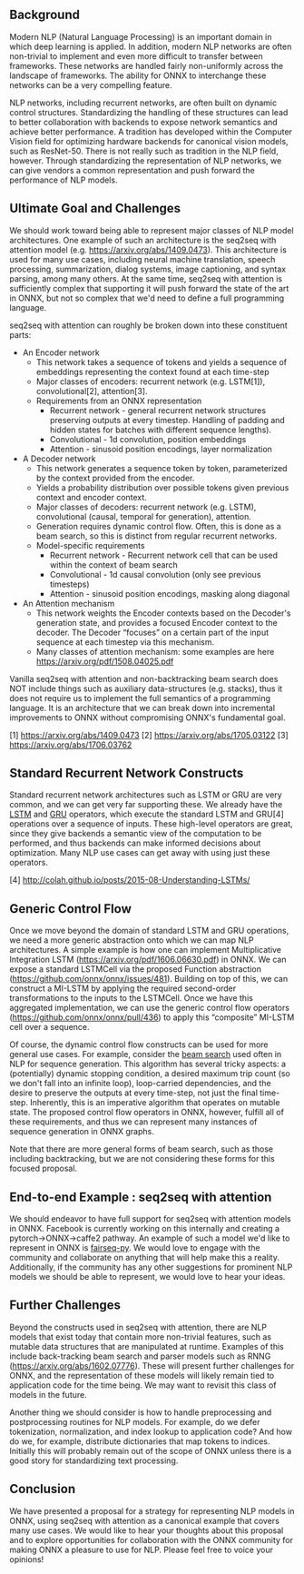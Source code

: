 <!--- SPDX-License-Identifier: Apache-2.0 -->

## Background

Modern NLP (Natural Language Processing) is an important domain in which deep learning is applied. In addition, modern NLP networks are often non-trivial to implement and even more difficult to transfer between frameworks. These networks are handled fairly non-uniformly across the landscape of frameworks. The ability for ONNX to interchange these networks can be a very compelling feature.

NLP networks, including recurrent networks, are often built on dynamic control structures. Standardizing the handling of these structures can lead to better collaboration with backends to expose network semantics and achieve better performance. A tradition has developed within the Computer Vision field for optimizing hardware backends for canonical vision models, such as ResNet-50. There is not really such as tradition in the NLP field, however. Through standardizing the representation of NLP networks, we can give vendors a common representation and push forward the performance of NLP models.

## Ultimate Goal and Challenges

We should work toward being able to represent major classes of NLP model architectures. One example of such an architecture is the seq2seq with attention model (e.g. https://arxiv.org/abs/1409.0473). This architecture is used for many use cases, including neural machine translation, speech processing, summarization, dialog systems, image captioning, and syntax parsing, among many others. At the same time, seq2seq with attention is sufficiently complex that supporting it will push forward the state of the art in ONNX, but not so complex that we'd need to define a full programming language.

seq2seq with attention can roughly be broken down into these constituent parts:

* An Encoder network
    * This network takes a sequence of tokens and yields a sequence of embeddings representing the context found at each time-step
    * Major classes of encoders: recurrent network (e.g. LSTM[1]), convolutional[2], attention[3].
    * Requirements from an ONNX representation
        * Recurrent network - general recurrent network structures preserving outputs at every timestep. Handling of padding and hidden states for batches with different sequence lengths).
        * Convolutional - 1d convolution, position embeddings
        * Attention - sinusoid position encodings, layer normalization
* A Decoder network
    * This network generates a sequence token by token, parameterized by the context provided from the encoder.
    * Yields a probability distribution over possible tokens given previous context and encoder context.
    * Major classes of decoders: recurrent network (e.g. LSTM), convolutional (causal, temporal for generation), attention.
    * Generation requires dynamic control flow. Often, this is done as a beam search, so this is distinct from regular recurrent networks.
    * Model-specific requirements
        * Recurrent network - Recurrent network cell that can be used within the context of beam search
        * Convolutional - 1d causal convolution (only see previous timesteps)
        * Attention - sinusoid position encodings, masking along diagonal
* An Attention mechanism
    * This network weights the Encoder contexts based on the Decoder's generation state, and provides a focused Encoder context to the decoder. The Decoder “focuses” on a certain part of the input sequence at each timestep via this mechanism.
    * Many classes of attention mechanism: some examples are here https://arxiv.org/pdf/1508.04025.pdf


Vanilla seq2seq with attention and non-backtracking beam search does NOT include things such as auxiliary data-structures (e.g. stacks), thus it does not require us to implement the full semantics of a programming language. It is an architecture that we can break down into incremental improvements to ONNX without compromising ONNX's fundamental goal.

[1] https://arxiv.org/abs/1409.0473
[2] https://arxiv.org/abs/1705.03122
[3] https://arxiv.org/abs/1706.03762

## Standard Recurrent Network Constructs

Standard recurrent network architectures such as LSTM or GRU are very common, and we can get very far supporting these. We already have the [LSTM](/docs/Operators.md#LSTM) and [GRU](/docs/Operators.md#GRU) operators, which execute the standard LSTM and GRU[4] operations over a sequence of inputs. These high-level operators are great, since they give backends a semantic view of the computation to be performed, and thus backends can make informed decisions about optimization. Many NLP use cases can get away with using just these operators.

[4] http://colah.github.io/posts/2015-08-Understanding-LSTMs/

## Generic Control Flow

Once we move beyond the domain of standard LSTM and GRU operations, we need a more generic abstraction onto which we can map NLP architectures. A simple example is how one can implement Multiplicative Integration LSTM (https://arxiv.org/pdf/1606.06630.pdf) in ONNX. We can expose a standard LSTMCell via the proposed Function abstraction (https://github.com/onnx/onnx/issues/481). Building on top of this, we can construct a MI-LSTM by applying the required second-order transformations to the inputs to the LSTMCell. Once we have this aggregated implementation, we can use the generic control flow operators (https://github.com/onnx/onnx/pull/436) to apply this “composite” MI-LSTM cell over a sequence.

Of course, the dynamic control flow constructs can be used for more general use cases. For example, consider the [beam search](https://en.wikipedia.org/wiki/Beam_search) used often in NLP for sequence generation. This algorithm has several tricky aspects: a (potentially) dynamic stopping condition, a desired maximum trip count (so we don't fall into an infinite loop), loop-carried dependencies, and the desire to preserve the outputs at every time-step, not just the final time-step. Inherently, this is an imperative algorithm that operates on mutable state. The proposed control flow operators in ONNX, however, fulfill all of these requirements, and thus we can represent many instances of sequence generation in ONNX graphs.

Note that there are more general forms of beam search, such as those including backtracking, but we are not considering these forms for this focused proposal.


## End-to-end Example : seq2seq with attention

We should endeavor to have full support for seq2seq with attention models in ONNX. Facebook is currently working on this internally and creating a pytorch→ONNX→caffe2 pathway. An example of such a model we'd like to represent in ONNX is [fairseq-py](https://github.com/facebookresearch/fairseq-py). We would love to engage with the community and collaborate on anything that will help make this a reality. Additionally, if the community has any other suggestions for prominent NLP models we should be able to represent, we would love to hear your ideas.

## Further Challenges

Beyond the constructs used in seq2seq with attention, there are NLP models that exist today that contain more non-trivial features, such as mutable data structures that are manipulated at runtime. Examples of this include back-tracking beam search and parser models such as RNNG (https://arxiv.org/abs/1602.07776). These will present further challenges for ONNX, and the representation of these models will likely remain tied to application code for the time being. We may want to revisit this class of models in the future.

Another thing we should consider is how to handle preprocessing and postprocessing routines for NLP models. For example, do we defer tokenization, normalization, and index lookup to application code? And how do we, for example, distribute dictionaries that map tokens to indices. Initially this will probably remain out of the scope of ONNX unless there is a good story for standardizing text processing.

## Conclusion

We have presented a proposal for a strategy for representing NLP models in ONNX, using seq2seq with attention as a canonical example that covers many use cases. We would like to hear your thoughts about this proposal and to explore opportunities for collaboration with the ONNX community for making ONNX a pleasure to use for NLP. Please feel free to voice your opinions!
